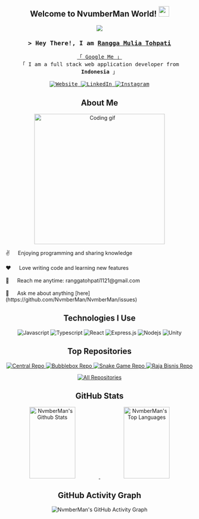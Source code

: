 <h2 align="center">
  Welcome to NvumberMan World! <img src="https://media.giphy.com/media/hvRJCLFzcasrR4ia7z/giphy.gif" width="28">
</h2>

<p align="center">
  <a href="https://github.com/NvmberMan"><img src="https://readme-typing-svg.herokuapp.com/?lines=Self%20Taught%20Programmer;Fullstack%20Web%20Developer;Game%20Programmer;3%2B%20years%20of%20coding%20experience;Always%20learning%20new%20things&center=true&width=380&height=45"></a>
</p>

<!-- Introduction -->
<h3 align="center">
  <samp>&gt; Hey There!, I am
    <b><a target="_blank" href="https://www.tohpati.my.id">Rangga Mulia Tohpati</a></b>
  </samp>
</h3>

<p align="center"> 
  <samp>
    <a href="https://www.google.com/search?q=Rangga+Mulia+Tohpati">「 Google Me 」</a>
    <br>
    「 I am a full stack web application developer from <b>Indonesia</b> 」
    <br>
    <br>
    <a href="https://www.tohpati.my.id" target="blank">
      <img src="https://img.shields.io/badge/Website-DC143C?style=for-the-badge&logo=medium&logoColor=white" alt="Website" />
    </a>
    <a href="https://www.linkedin.com/in/rangga-mulia-tohpati-24497128b/" target="_blank">
      <img src="https://img.shields.io/badge/LinkedIn-0077B5?style=for-the-badge&logo=linkedin&logoColor=white" alt="LinkedIn"/>
    </a>
    <a href="https://www.instagram.com/numberdeveloper/" target="_blank">
      <img src="https://img.shields.io/badge/Instagram-fe4164?style=for-the-badge&logo=instagram&logoColor=white" alt="Instagram" />
    </a> 
  </samp>
</p>

<!-- About Me -->
<h2 align="center">About Me</h2>

<p align="center">
  <img align="center" width="350" src="https://media.giphy.com/media/v1.Y2lkPTc5MGI3NjExZHB0czljNDMweXp5b3Q4bThnNWpjY3o5dTJtbTQ1Z29jaDZia3owcCZlcD12MV9pbnRlcm5hbF9naWZfYnlfaWQmY3Q9Zw/ukMiDlCmdv2og/giphy.gif" alt="Coding gif" />
</p>

<p>
  ✌️ &emsp; Enjoying programming and sharing knowledge <br/><br/>
  ❤️ &emsp; Love writing code and learning new features<br/><br/>
  📧 &emsp; Reach me anytime: ranggatohpati1121@gmail.com<br/><br/>
  💬 &emsp; Ask me about anything [here](https://github.com/NvmberMan/NvmberMan/issues)
</p>

<!-- Use To Code -->
<h2 align="center">Technologies I Use</h2>

<p align="center">
  <img src="https://img.shields.io/badge/Javascript-F0DB4F?style=for-the-badge&labelColor=black&logo=javascript&logoColor=F0DB4F" alt="Javascript">
  <img src="https://img.shields.io/badge/Typescript-007acc?style=for-the-badge&labelColor=black&logo=typescript&logoColor=007acc" alt="Typescript">
  <img src="https://img.shields.io/badge/-React-61DBFB?style=for-the-badge&labelColor=black&logo=react&logoColor=61DBFB" alt="React">
  <img src="https://img.shields.io/badge/Express.js-000000?style=for-the-badge&logo=express&logoColor=white" alt="Express.js">
  <img src="https://img.shields.io/badge/Nodejs-3C873A?style=for-the-badge&labelColor=black&logo=node.js&logoColor=3C873A" alt="Nodejs">
  <img src="https://img.shields.io/badge/Unity-000000?style=for-the-badge&labelColor=black&logo=unity&logoColor=white" alt="Unity">
  
  <!-- Add more technologies here -->
</p>

<!-- Top Repositories -->
<h2 align="center">Top Repositories</h2>

<p align="center">
  <a href="https://github.com/NvmberMan/Central-ReactJS">
    <img src="https://github-readme-stats.vercel.app/api/pin/?username=NvmberMan&repo=Central-ReactJS&border_color=7F3FBF&bg_color=0D1117&title_color=C9D1D9&text_color=8B949E&icon_color=7F3FBF" alt="Central Repo">
  </a>
  <a href="https://github.com/NvmberMan/Bubblebox-ReactJS">
    <img src="https://github-readme-stats.vercel.app/api/pin/?username=NvmberMan&repo=Bubblebox-ReactJS&border_color=7F3FBF&bg_color=0D1117&title_color=C9D1D9&text_color=8B949E&icon_color=7F3FBF" alt="Bubblebox Repo">
  </a>
  <a href="https://github.com/NvmberMan/SnakeGame-Native">
    <img src="https://github-readme-stats.vercel.app/api/pin/?username=NvmberMan&repo=SnakeGame-Native&border_color=7F3FBF&bg_color=0D1117&title_color=C9D1D9&text_color=8B949E&icon_color=7F3FBF" alt="Snake Game Repo">
  </a>
  <a href="https://github.com/NvmberMan/RajaBisnis-UnityCSharp">
    <img src="https://github-readme-stats.vercel.app/api/pin/?username=NvmberMan&repo=RajaBisnis-UnityCSharp&border_color=7F3FBF&bg_color=0D1117&title_color=C9D1D9&text_color=8B949E&icon_color=7F3FBF" alt="Raja Bisnis Repo">
  </a>
</p>

<p align="center">
  <a href="https://github.com/NvmberMan?tab=repositories" target="_blank">
    <img alt="All Repositories" title="All Repositories" src="https://img.shields.io/badge/-All%20Repos-2962FF?style=for-the-badge&logo=koding&logoColor=white"/>
  </a>
</p>

<!-- GitHub Stats -->
<h2 align="center">GitHub Stats</h2>

<p align="center">
  <a href="https://github.com/NvmberMan">
    <img alt="NvmberMan's Github Stats" src="https://denvercoder1-github-readme-stats.vercel.app/api?username=NvmberMan&show_icons=true&count_private=true&theme=react&border_color=7F3FBF&bg_color=0D1117&title_color=F85D7F&icon_color=F8D866" height="192px" width="49.5%"/>
  </a>
  <a href="https://github.com/NvmberMan">
    <img alt="NvmberMan's Top Languages" src="https://denvercoder1-github-readme-stats.vercel.app/api/top-langs/?username=NvmberMan&langs_count=8&layout=compact&theme=react&border_color=7F3FBF&bg_color=0D1117&title_color=F85D7F&icon_color=F8D866" height="192px" width="49.5%"/>
  </a>
</p>

<!-- Activity Graph -->
<h2 align="center">GitHub Activity Graph</h2>

<p align="center">
  <img src="https://github-readme-activity-graph.vercel.app/graph?username=NvmberMan&custom_title=NvmberMan's%20GitHub%20Activity%20Graph&bg_color=0D1117&color=7F3FBF&line=7F3FBF&point=7F3FBF&area_color=FFFFFF&title_color=FFFFFF&area=true" alt="NvmberMan's GitHub Activity Graph">
</p>
